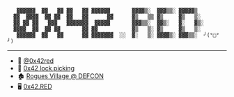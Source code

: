 ```
   ▓▓▓▓▓▓  ▓▓   ▓▓ ▓▓   ▓▓ ▓▓▓▓▓▓       ▓▓▓▓▒░  ▓▓▓▒▒░ ▓▓▓▓▓▒  
  ▓▓  ▓▓▓▓  ▓▓ ▓▓  ▓▓   ▓▓      ▓▓      ▓▒   ▒▒ ▓▒     ▓▒   ▒░ 
  ▓▓ ▓▓ ▓▓   ▓▓▓   ▓▓▓▓▓▓▓  ▓▓▓▓▓       ▓▓▓▒▒░  ▓▓▒░   ▓░   ▓▒░ 
  ▓▓▓▓  ▓▓  ▓▓ ▓▓       ▓▓ ▓▓           ▓▒   ▒░ ▓▒     ▓▒   ▒░ 
   ▓▓▓▓▓▓  ▓▓   ▓▓      ▓▓ ▓▓▓▓▓▓▓  ░░  ▓░   ▒░ ▓▓▓▓▒░ ▓▓▓▒▒░  ╯(°□° ╯)
```
<!-- too many secrets -->
_________________

- 🦆 [@0x42red](https://twitter.com/0x42red)
- 🔏 [0x42 lock picking](https://www.youtube.com/channel/UCf-gBYuLvc6p71w57UiGSWg)
- 🏚 [Rogues Village @ DEFCON](https://roguesvillage.com)
- 🖥️ [0x42.RED](https://0x42.RED)

